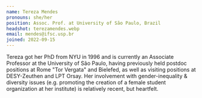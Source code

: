 ```yaml
---
name: Tereza Mendes
pronouns: she/her
position: Assoc. Prof. at University of São Paulo, Brazil
headshot: terezamendes.webp
email: mendes@ifsc.usp.br
joined: 2022-09-15
---
```

Tereza got her PhD from NYU in 1996 and is currently an Associate Professor at the University of São Paulo, having previously held postdoc positions at Rome "Tor Vergata" and Bielefed, as well as visiting positions at DESY-Zeuthen and LPT Orsay. Her involvement with gender-inequality & diversity issues (e.g. promoting the creation of a female student organization at her institute) is relatively recent, but heartfelt. 
